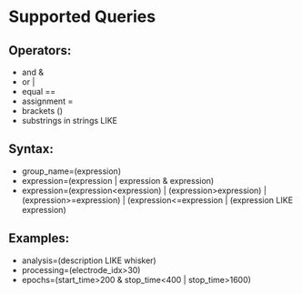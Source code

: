Supported Queries 
==

Operators:
-
 - and &
 - or  |
 - equal ==
 - assignment =
 - brackets ()
 - substrings in strings LIKE
 
 
Syntax:
-

- group_name=(expression)
- expression=(expression | expression & expression)
- expression=(expression<expression) | (expression>expression) | (expression>=expression) | (expression<=expression | (expression LIKE expression)

Examples:
-

* analysis=(description LIKE whisker)
* processing=(electrode_idx>30)
* epochs=(start_time>200 & stop_time<400 | stop_time>1600)

 
